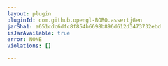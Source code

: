 ```yaml
---
layout: plugin
pluginId: com.github.opengl-BOBO.assertjGen
jarSha1: a651cdc6dfc8f854b6698b896d612d3473732ebd
isJarAvailable: true
error: NONE
violations: []

---
```

